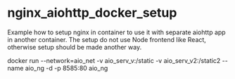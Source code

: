 # nginx_aiohttp_docker_setup
Example how to setup nginx in container to use it with separate aiohttp app in another container. 
The setup do not use Node frontend like React, otherwise setup should be made another way.


docker run --network=aio_net -v aio_serv_v:/static -v aio_serv_v2:/static2 --name aio_ng -d -p 8585:80 aio_ng